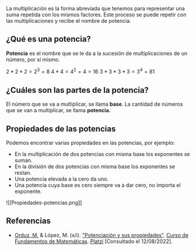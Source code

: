 La multiplicación es la forma abreviada que tenemos para representar una suma repetida con los mismos factores. Este proceso se puede repetir con las multiplicaciones y recibe el nombre de potencia.

## ¿Qué es una potencia?

**Potencia** es el nombre que se le da a la sucesión de multiplicaciones de un número, por sí mismo.  

$2*2*2=2^3=8$
$4*4=4^2=4=16$
$3*3*3*3=3^4=81$

## ¿Cuáles son las partes de la potencia?

El número que se va a multiplicar, se llama **base**. La cantidad de números que se van a multiplicar, se llama **potencia.**  

## Propiedades de las potencias
Podemos encontrar varias propiedades en las potencias, por ejemplo:

-   En la multiplicación de dos potencias con misma base los exponentes se suman.
-   En la división de dos potencias con misma base los exponentes se restan.
-   Una potencia elevada a la cero da uno.
-   Una potencia cuya base es cero siempre va a dar cero, no importa el exponente.

![[Propiedades-potencias.png]]

## Referencias
-   [Orduz, M.](https://platzi.com/profesores/sergio-orduz-240/) & López, M. (s/i). ["Potenciación y sus propiedades"](https://platzi.com/clases/1393-fundamentos-matematicas/14410-potenciacion-y-sus-propiedades/). [Curso de Fundamentos de Matemáticas](https://platzi.com/cursos/fundamentos-matematicas/). [Platzi](https://platzi.com/) [Consultado el 12/08/2022].

